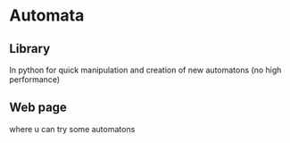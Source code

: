 # Automata
## Library
In python for quick manipulation and creation of new automatons (no high performance)
## Web page
where u can try some automatons 
